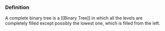 ### Definition
A complete binary tree is a [[Binary Tree]] in which all the levels are completely filled except possibly the lowest one, which is filled from the left.